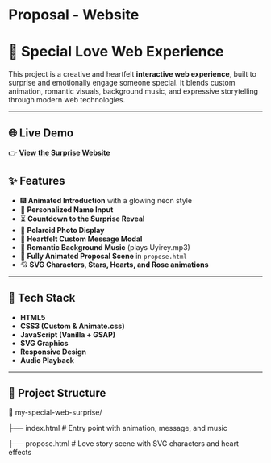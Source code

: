 # Proposal - Website

# 💖 Special Love Web Experience

This project is a creative and heartfelt **interactive web experience**, built to surprise and emotionally engage someone special. It blends custom animation, romantic visuals, background music, and expressive storytelling through modern web technologies.

---
## 🌐 Live Demo
    
👉 **[View the Surprise Website](https://proposal-chi-smoky.vercel.app/)**  

## ✨ Features
- 🎆 **Animated Introduction** with a glowing neon style
- 📝 **Personalized Name Input**
- ⏳ **Countdown to the Surprise Reveal**
- 📸 **Polaroid Photo Display**
- 💌 **Heartfelt Custom Message Modal**
- 🎵 **Romantic Background Music** (plays Uyirey.mp3)
- 🎨 **Fully Animated Proposal Scene** in `propose.html`
- 💘 **SVG Characters, Stars, Hearts, and Rose animations**
---

## 🧰 Tech Stack
- **HTML5**
- **CSS3 (Custom & Animate.css)**
- **JavaScript (Vanilla + GSAP)**
- **SVG Graphics**
- **Responsive Design**
-  **Audio Playback**

---

## 📁 Project Structure
📂 my-special-web-surprise/

├── index.html # Entry point with animation, message, and music

├── propose.html # Love story scene with SVG characters and heart effects
